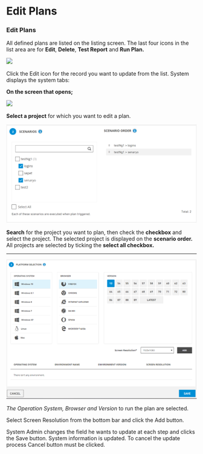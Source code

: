 # Edit Plans

### Edit Plans

All defined plans are listed on the listing screen. The last four icons in the list area are for **Edit**, **Delete**, **Test Report** and **Run Plan.**

![](<../.gitbook/assets/edit\_plans (2).PNG>)

Click the Edit icon for the record you want to update from the list. System displays the system tabs:

&#x20;

**On the screen that opens;**

![](../.gitbook/assets/edit\_plansss.PNG)

**Select a project** for which you want to edit a plan.



![](../.gitbook/assets/plans-scenarios.PNG)

**Search** for the project you want to plan, then check the **checkbox** and select the project. The selected project is displayed on the **scenario order.** All projects are selected by ticking the **select all checkbox.**

****

![](../.gitbook/assets/plans-platform.PNG)



_The Operation System, Browser and Version_ to run the plan are selected.

Select Screen Resolution from the bottom bar and click the Add button.

&#x20;

System Admin changes the field he wants to update at each step and clicks the Save button. System information is updated. To cancel the update process Cancel button must be clicked.
